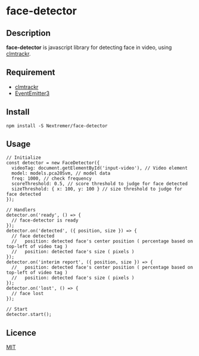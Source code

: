 face-detector
====

## Description
**face-detector** is javascript library for detecting face in video, using [clmtrackr](https://github.com/auduno/clmtrackr).

## Requirement
* [clmtrackr](https://github.com/Nextremer/clmtrackr)
* [EventEmitter3](https://github.com/primus/eventemitter3)

## Install
`npm install -S Nextremer/face-detector`

## Usage
```
// Initialize
const detector = new FaceDetector({
  videoTag: document.getElementById('input-video'), // Video element
  model: models.pca20Svm, // model data
  freq: 1000, // check frequency
  scoreThreshold: 0.5, // score threshold to judge for face detected
  sizeThreshold: { x: 100, y: 100 } // size threshold to judge for face detected
});

// Handlers
detector.on('ready', () => {
  // face-detector is ready
});
detector.on('detected', ({ position, size }) => {
  // face detected
  //   position: detected face's center position ( percentage based on top-left of video tag )
  //   position: detected face's size ( pixels )
});
detector.on('interim report', ({ position, size }) => {
  //   position: detected face's center position ( percentage based on top-left of video tag )
  //   position: detected face's size ( pixels )
});
detector.on('lost', () => {
  // face lost
});

// Start
detector.start();
```

## Licence

[MIT](https://github.com/tcnksm/tool/blob/master/LICENCE)

